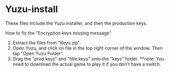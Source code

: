 # Yuzu-install
These files include the Yuzu installer, and then the production keys.

How to fix the "Encryption keys missing message"
1.  Extract the files from "Keys.zip".
2.  Open Yuzu, and click on file in the top right corner of the window. Then tap "Open Yuzu Folder".
3.  Drag the "prod.keys" and "title.keys" onto the "keys" folder.
**note: You need to download the actual game to play it if you don't have a switch.
